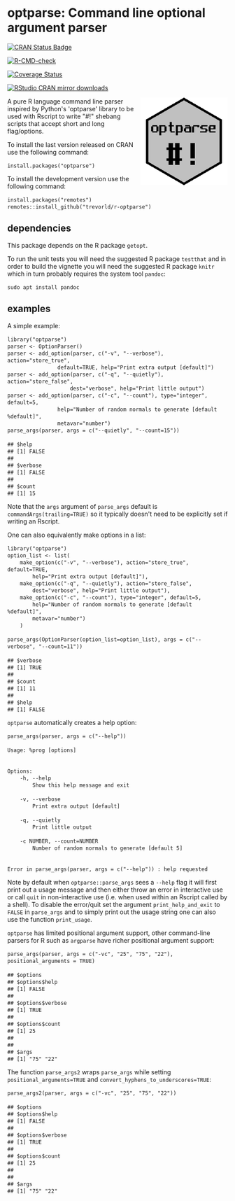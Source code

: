# optparse: Command line optional argument parser

[![CRAN Status Badge](https://www.r-pkg.org/badges/version/optparse)](https://cran.r-project.org/package=optparse)

[![R-CMD-check](https://github.com/trevorld/r-optparse/workflows/R-CMD-check/badge.svg)](https://github.com/trevorld/r-optparse/actions)

[![Coverage Status](https://img.shields.io/codecov/c/github/trevorld/r-optparse/master.svg)](https://codecov.io/github/trevorld/r-optparse?branch=master)

[![RStudio CRAN mirror downloads](https://cranlogs.r-pkg.org/badges/optparse)](https://cran.r-project.org/package=optparse)

<img src="man/figures/logo.png" align="right" width="200px" alt="optparse hex sticker">

A pure R language command line parser inspired by Python's 'optparse'
library to be used with Rscript to write "\#!" shebang scripts that
accept short and long flag/options.

To install the last version released on CRAN use the following command:

    install.packages("optparse")

To install the development version use the following command:

    install.packages("remotes")
    remotes::install_github("trevorld/r-optparse")

## dependencies

This package depends on the R package `getopt`.

To run the unit tests you will need the suggested R package `testthat`
and in order to build the vignette you will need the suggested R package
`knitr` which in turn probably requires the system tool `pandoc`:

    sudo apt install pandoc

## examples

A simple example:

    library("optparse")
    parser <- OptionParser()
    parser <- add_option(parser, c("-v", "--verbose"), action="store_true", 
                    default=TRUE, help="Print extra output [default]")
    parser <- add_option(parser, c("-q", "--quietly"), action="store_false", 
                        dest="verbose", help="Print little output")
    parser <- add_option(parser, c("-c", "--count"), type="integer", default=5, 
                    help="Number of random normals to generate [default %default]",
                    metavar="number")
    parse_args(parser, args = c("--quietly", "--count=15"))

    ## $help
    ## [1] FALSE
    ## 
    ## $verbose
    ## [1] FALSE
    ## 
    ## $count
    ## [1] 15

Note that the `args` argument of `parse_args` default is
`commandArgs(trailing=TRUE)` so it typically doesn't need to be
explicitly set if writing an Rscript.

One can also equivalently make options in a list:

    library("optparse")
    option_list <- list( 
        make_option(c("-v", "--verbose"), action="store_true", default=TRUE,
            help="Print extra output [default]"),
        make_option(c("-q", "--quietly"), action="store_false", 
            dest="verbose", help="Print little output"),
        make_option(c("-c", "--count"), type="integer", default=5, 
            help="Number of random normals to generate [default %default]",
            metavar="number")
        )

    parse_args(OptionParser(option_list=option_list), args = c("--verbose", "--count=11"))

    ## $verbose
    ## [1] TRUE
    ## 
    ## $count
    ## [1] 11
    ## 
    ## $help
    ## [1] FALSE

`optparse` automatically creates a help option:

    parse_args(parser, args = c("--help"))

    Usage: %prog [options]


    Options:
        -h, --help
            Show this help message and exit

        -v, --verbose
            Print extra output [default]

        -q, --quietly
            Print little output

        -c NUMBER, --count=NUMBER
            Number of random normals to generate [default 5]


    Error in parse_args(parser, args = c("--help")) : help requested

Note by default when `optparse::parse_args` sees a `--help` flag it will
first print out a usage message and then either throw an error in
interactive use or call `quit` in non-interactive use (i.e. when used
within an Rscript called by a shell). To disable the error/quit set the
argument `print_help_and_exit` to `FALSE` in `parse_args` and to simply
print out the usage string one can also use the function `print_usage`.

`optparse` has limited positional argument support, other command-line
parsers for R such as `argparse` have richer positional argument
support:

    parse_args(parser, args = c("-vc", "25", "75", "22"), positional_arguments = TRUE)

    ## $options
    ## $options$help
    ## [1] FALSE
    ## 
    ## $options$verbose
    ## [1] TRUE
    ## 
    ## $options$count
    ## [1] 25
    ## 
    ## 
    ## $args
    ## [1] "75" "22"

The function `parse_args2` wraps `parse_args` while setting
`positional_arguments=TRUE` and `convert_hyphens_to_underscores=TRUE`:

    parse_args2(parser, args = c("-vc", "25", "75", "22"))

    ## $options
    ## $options$help
    ## [1] FALSE
    ## 
    ## $options$verbose
    ## [1] TRUE
    ## 
    ## $options$count
    ## [1] 25
    ## 
    ## 
    ## $args
    ## [1] "75" "22"

